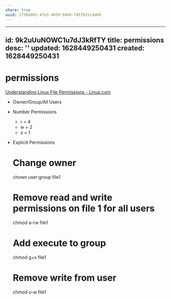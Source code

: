 ```yaml
---
share: true
uuid: 1736d403-4fe3-4939-8409-745fb31c4a09
---
```

---
id: 9k2uUuNOWC1u7dJ3kRfTY
title: permissions
desc: ''
updated: 1628449250431
created: 1628449250431
---
# permissions
[Understanding Linux File Permissions - Linux.com](https://www.linux.com/training-tutorials/understanding-linux-file-permissions/)

*   Owner/Group/All Users
*   Number Permissions
    *   r = 4
    *   w = 2
    *   x = 1

*   Explicit Permissions

    # Change owner
    chown user:group file1
    
    # Remove read and write permissions on file 1 for all users
    chmod a-rw file1
    
    # Add execute to group
    chmod g+x file1
    
    # Remove write from user
    chmod u-w file1
